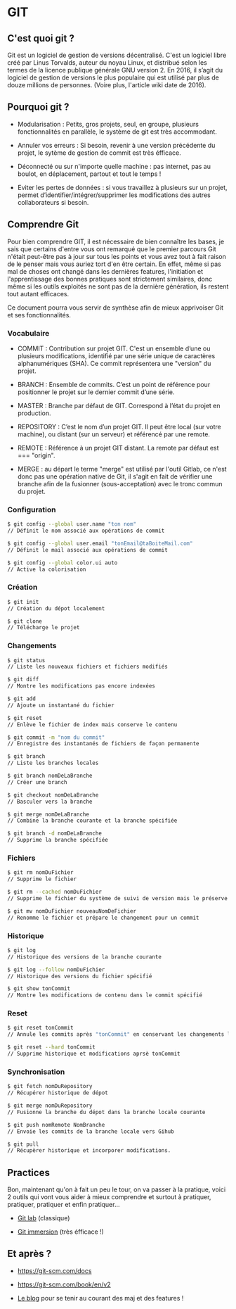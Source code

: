 # GIT

## C'est quoi git ?

Git est un logiciel de gestion de versions décentralisé. C'est un logiciel libre créé par Linus Torvalds, auteur du noyau Linux, et distribué selon les termes de la licence publique générale GNU version 2. En 2016, il s’agit du logiciel de gestion de versions le plus populaire qui est utilisé par plus de douze millions de personnes. (Voire plus, l'article wiki date de 2016).

## Pourquoi git ?

- Modularisation : Petits, gros projets, seul, en groupe, plusieurs fonctionnalités en parallèle, le système de git est très accommodant.

- Annuler vos erreurs : Si besoin, revenir à une version précédente du projet, le sytème de gestion de commit est très éfficace.

- Déconnecté ou sur n'importe quelle machine : pas internet, pas au boulot, en déplacement, partout et tout le temps !

- Eviter les pertes de données : si vous travaillez à plusieurs sur un projet, permet d’identifier/intégrer/supprimer les modifications des autres collaborateurs si besoin.

## Comprendre Git

Pour bien comprendre GIT, il est nécessaire de bien connaître les bases, je sais que certains d'entre vous ont remarqué que le premier parcours Git n'était peut-être pas à jour sur tous les points et vous avez tout à fait raison de le penser mais vous auriez tort d'en être certain. En effet, même si pas mal de choses ont changé dans les dernières features, l'initiation et l'apprentissage des bonnes pratiques sont strictement similaires, donc même si les outils exploités ne sont pas de la dernière génération, ils restent tout autant efficaces.

Ce document pourra vous servir de synthèse afin de mieux apprivoiser Git et ses fonctionnalités.

### Vocabulaire

- COMMIT : Contribution sur projet GIT. C'est un ensemble d’une ou plusieurs modifications, identifié par une série unique de caractères alphanumériques (SHA). Ce commit représentera une "version" du projet.

- BRANCH : Ensemble de commits. C’est un point de référence pour positionner le projet sur le dernier commit d’une série.

- MASTER : Branche par défaut de GIT. Correspond à l’état du projet en production.

- REPOSITORY : C’est le nom d’un projet GIT. Il peut être local (sur votre machine), ou distant (sur un serveur) et référencé par une remote.

- REMOTE : Référence à un projet GIT distant. La remote par défaut est === "origin".

- MERGE : au départ le terme "merge" est utilisé par l'outil Gitlab, ce n'est donc pas une opération native de Git, il s'agit en fait de vérifier une branche afin de la fusionner (sous-acceptation) avec le tronc commun du projet.

### Configuration

````Bash
$ git config --global user.name "ton nom"
// Définit le nom associé aux opérations de commit

$ git config --global user.email "tonEmail@taBoiteMail.com"
// Définit le mail associé aux opérations de commit

$ git config --global color.ui auto
// Active la colorisation
````

### Création

````Bash
$ git init
// Création du dépot localement

$ git clone
// Télécharge le projet

````

### Changements

````Bash
$ git status
// Liste les nouveaux fichiers et fichiers modifiés

$ git diff
// Montre les modifications pas encore indexées

$ git add
// Ajoute un instantané du fichier

$ git reset
// Enlève le fichier de index mais conserve le contenu

$ git commit -m "nom du commit"
// Enregistre des instantanés de fichiers de façon permanente

$ git branch
// Liste les branches locales

$ git branch nomDeLaBranche
// Créer une branch

$ git checkout nomDeLaBranche
// Basculer vers la branche

$ git merge nomDeLaBranche
// Combine la branche courante et la branche spécifiée

$ git branch -d nomDeLaBranche
// Supprime la branche spécifiée
````

### Fichiers

````Bash
$ git rm nomDuFichier
// Supprime le fichier

$ git rm --cached nomDuFichier
// Supprime le fichier du système de suivi de version mais le préserve localement

$ git mv nomDuFichier nouveauNomDeFichier
// Renomme le fichier et prépare le changement pour un commit
````

### Historique

````Bash
$ git log
// Historique des versions de la branche courante

$ git log --follow nomDuFichier
// Historique des versions du fichier spécifié

$ git show tonCommit
// Montre les modifications de contenu dans le commit spécifié
````

### Reset

````Bash
$ git reset tonCommit
// Annule les commits après "tonCommit" en conservant les changements localement

$ git reset --hard tonCommit
// Supprime historique et modifications aprsè tonCommit
````

### Synchronisation

````Bash
$ git fetch nomDuRepository
// Récupérer historique de dépot

$ git merge nomDuRepository
// Fusionne la branche du dépot dans la branche locale courante

$ git push nomRemote NomBranche
// Envoie les commits de la branche locale vers Gihub

$ git pull
// Récupèrer historique et incorporer modifications.
````

## Practices

Bon, maintenant qu'on à fait un peu le tour, on va passer à la pratique, voici 2 outils qui vont vous aider à mieux comprendre et surtout à pratiquer, pratiquer, pratiquer et enfin pratiquer...

- [Git lab](https://lab.github.com/) (classique)

- [Git immersion](http://gitimmersion.com/) (très éfficace !)

## Et après ?

- https://git-scm.com/docs
- https://git-scm.com/book/en/v2

- [Le blog](https://github.blog/) pour se tenir au courant des maj et des features !